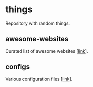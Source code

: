 # things
Repository with random things.

## awesome-websites
Curated list of awesome websites [[link](awesome-websites.md)].

## configs
Various configuration files [[link](configs)].
